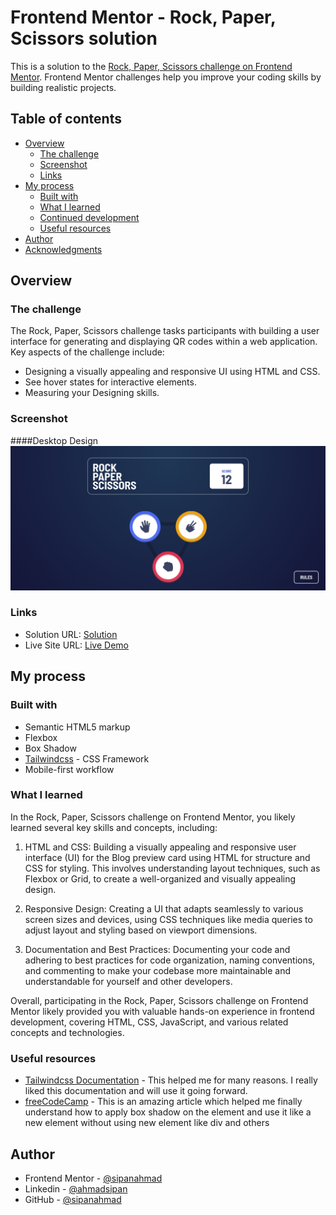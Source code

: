 # Frontend Mentor - Rock, Paper, Scissors solution

This is a solution to the [Rock, Paper, Scissors challenge on Frontend Mentor](https://www.frontendmentor.io/challenges/rock-paper-scissors-game-pTgwgvgH). Frontend Mentor challenges help you improve your coding skills by building realistic projects. 
## Table of contents

- [Overview](#overview)
  - [The challenge](#the-challenge)
  - [Screenshot](#screenshot)
  - [Links](#links)
- [My process](#my-process)
  - [Built with](#built-with)
  - [What I learned](#what-i-learned)
  - [Continued development](#continued-development)
  - [Useful resources](#useful-resources)
- [Author](#author)
- [Acknowledgments](#acknowledgments)

## Overview

### The challenge

The Rock, Paper, Scissors challenge tasks participants with building a user interface for generating and displaying QR codes within a web application. Key aspects of the challenge include:

 - Designing a visually appealing and responsive UI using HTML and CSS.
 - See hover states for interactive elements.
 - Measuring your Designing skills.

### Screenshot

####Desktop Design
![Desktop Design](./desktop-design.png)

### Links

- Solution URL: [Solution](https://www.frontendmentor.io/solutions/the-rock-paper-scissors-challenge-using-tailwindcss-0aNWAU1fv3)
- Live Site URL: [Live Demo](https://rock-paper-scissors-tailwindcss.vercel.app/)

## My process

### Built with

- Semantic HTML5 markup
- Flexbox
- Box Shadow
- [Tailwindcss](https://tailwindcss.com/) - CSS Framework 
- Mobile-first workflow

### What I learned

In the Rock, Paper, Scissors challenge on Frontend Mentor, you likely learned several key skills and concepts, including:

1. HTML and CSS: Building a visually appealing and responsive user interface (UI) for the Blog preview card using HTML for structure and CSS for styling. This involves understanding layout techniques, such as Flexbox or Grid, to create a well-organized and visually appealing design.

   
2. Responsive Design: Creating a UI that adapts seamlessly to various screen sizes and devices, using CSS techniques like media queries to adjust layout and styling based on viewport dimensions.

3. Documentation and Best Practices: Documenting your code and adhering to best practices for code organization, naming conventions, and commenting to make your codebase more maintainable and understandable for yourself and other developers.

Overall, participating in the Rock, Paper, Scissors challenge on Frontend Mentor likely provided you with valuable hands-on experience in frontend development, covering HTML, CSS, JavaScript, and various related concepts and technologies.

### Useful resources

- [Tailwindcss Documentation](https://tailwindcss.com/docs/installation) - This helped me for many reasons. I really liked this documentation and will use it going forward.
- [freeCodeCamp](https://www.freecodecamp.org/news/how-to-create-beautiful-box-shadows-in-html-and-css/) - This is an amazing article which helped me finally understand how to apply box shadow on the element and  use it like a new element without using new element like div and others
## Author

- Frontend Mentor - [@sipanahmad](https://www.frontendmentor.io/profile/sipanahmad)
- Linkedin - [@ahmadsipan](https://www.linkedin.com/in/ahmadsipan/)
- GitHub - [@sipanahmad](https://github.com/sipanahmad)

